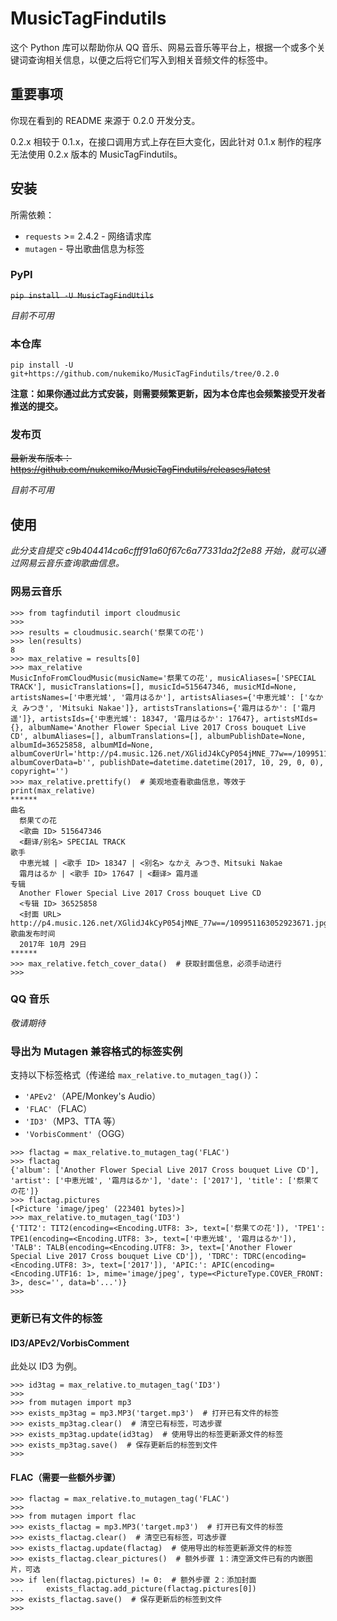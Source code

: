 # MusicTagFindutils

这个 Python 库可以帮助你从 QQ 音乐、网易云音乐等平台上，根据一个或多个关键词查询相关信息，以便之后将它们写入到相关音频文件的标签中。

## 重要事项

你现在看到的 README 来源于 0.2.0 开发分支。

0.2.x 相较于 0.1.x，在接口调用方式上存在巨大变化，因此针对 0.1.x 制作的程序无法使用 0.2.x 版本的 MusicTagFindutils。

## 安装

所需依赖：

-   `requests` >= 2.4.2 - 网络请求库
-   `mutagen` - 导出歌曲信息为标签

### PyPI

~~`pip install -U MusicTagFindUtils`~~

_目前不可用_

### 本仓库

`pip install -U git+https://github.com/nukemiko/MusicTagFindutils/tree/0.2.0`

**注意：如果你通过此方式安装，则需要频繁更新，因为本仓库也会频繁接受开发者推送的提交。**

### 发布页

~~最新发布版本：https://github.com/nukemiko/MusicTagFindutils/releases/latest~~

_目前不可用_

## 使用

_此分支自提交 c9b404414ca6cfff91a60f67c6a77331da2f2e88 开始，就可以通过网易云音乐查询歌曲信息。_

### 网易云音乐

```pycon
>>> from tagfindutil import cloudmusic
>>>
>>> results = cloudmusic.search('祭果ての花')
>>> len(results)
8
>>> max_relative = results[0]
>>> max_relative
MusicInfoFromCloudMusic(musicName='祭果ての花', musicAliases=['SPECIAL TRACK'], musicTranslations=[], musicId=515647346, musicMId=None, artistsNames=['中恵光城', '霜月はるか'], artistsAliases={'中恵光城': ['なかえ みつき', 'Mitsuki Nakae']}, artistsTranslations={'霜月はるか': ['霜月遥']}, artistsIds={'中恵光城': 18347, '霜月はるか': 17647}, artistsMIds={}, albumName='Another Flower Special Live 2017 Cross bouquet Live CD', albumAliases=[], albumTranslations=[], albumPublishDate=None, albumId=36525858, albumMId=None, albumCoverUrl='http://p4.music.126.net/XGlidJ4kCyP054jMNE_77w==/109951163052923671.jpg', albumCoverData=b'', publishDate=datetime.datetime(2017, 10, 29, 0, 0), copyright='')
>>> max_relative.prettify()  # 美观地查看歌曲信息，等效于 print(max_relative)
******
曲名
  祭果ての花
  <歌曲 ID> 515647346
  <翻译/别名> SPECIAL TRACK
歌手
  中恵光城 | <歌手 ID> 18347 | <别名> なかえ みつき、Mitsuki Nakae
  霜月はるか | <歌手 ID> 17647 | <翻译> 霜月遥
专辑
  Another Flower Special Live 2017 Cross bouquet Live CD
  <专辑 ID> 36525858
  <封面 URL> http://p4.music.126.net/XGlidJ4kCyP054jMNE_77w==/109951163052923671.jpg
歌曲发布时间
  2017年 10月 29日
******
>>> max_relative.fetch_cover_data()  # 获取封面信息，必须手动进行
>>>
```

### QQ 音乐

_敬请期待_

### 导出为 Mutagen 兼容格式的标签实例

支持以下标签格式（传递给 `max_relative.to_mutagen_tag()`）：

-   `'APEv2'`（APE/Monkey's Audio）
-   `'FLAC'`（FLAC）
-   `'ID3'`（MP3、TTA 等）
-   `'VorbisComment'`（OGG）

```pycon
>>> flactag = max_relative.to_mutagen_tag('FLAC')
>>> flactag
{'album': ['Another Flower Special Live 2017 Cross bouquet Live CD'], 'artist': ['中恵光城', '霜月はるか'], 'date': ['2017'], 'title': ['祭果ての花']}
>>> flactag.pictures
[<Picture 'image/jpeg' (223401 bytes)>]
>>> max_relative.to_mutagen_tag('ID3')
{'TIT2': TIT2(encoding=<Encoding.UTF8: 3>, text=['祭果ての花']), 'TPE1': TPE1(encoding=<Encoding.UTF8: 3>, text=['中恵光城', '霜月はるか']), 'TALB': TALB(encoding=<Encoding.UTF8: 3>, text=['Another Flower Special Live 2017 Cross bouquet Live CD']), 'TDRC': TDRC(encoding=<Encoding.UTF8: 3>, text=['2017']), 'APIC:': APIC(encoding=<Encoding.UTF16: 1>, mime='image/jpeg', type=<PictureType.COVER_FRONT: 3>, desc='', data=b'...')}
>>>
```

### 更新已有文件的标签

#### ID3/APEv2/VorbisComment

此处以 ID3 为例。

```pycon
>>> id3tag = max_relative.to_mutagen_tag('ID3')
>>>
>>> from mutagen import mp3
>>> exists_mp3tag = mp3.MP3('target.mp3')  # 打开已有文件的标签
>>> exists_mp3tag.clear()  # 清空已有标签，可选步骤
>>> exists_mp3tag.update(id3tag)  # 使用导出的标签更新源文件的标签
>>> exists_mp3tag.save()  # 保存更新后的标签到文件
>>>
```

#### FLAC（需要一些额外步骤）

```pycon
>>> flactag = max_relative.to_mutagen_tag('FLAC')
>>>
>>> from mutagen import flac
>>> exists_flactag = mp3.MP3('target.mp3')  # 打开已有文件的标签
>>> exists_flactag.clear()  # 清空已有标签，可选步骤
>>> exists_flactag.update(flactag)  # 使用导出的标签更新源文件的标签
>>> exists_flactag.clear_pictures()  # 额外步骤 1：清空源文件已有的内嵌图片，可选
>>> if len(flactag.pictures) != 0:  # 额外步骤 2：添加封面
...     exists_flactag.add_picture(flactag.pictures[0])
>>> exists_flactag.save()  # 保存更新后的标签到文件
>>>
```
